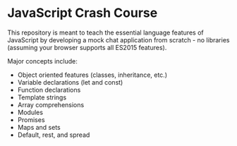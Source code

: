# JavaScript Crash Course

This repository is meant to teach the essential language features of JavaScript by developing a mock chat application from scratch - no libraries (assuming your browser supports all ES2015 features).

Major concepts include:

* Object oriented features (classes, inheritance, etc.)
* Variable declarations (let and const)
* Function declarations
* Template strings
* Array comprehensions
* Modules
* Promises
* Maps and sets
* Default, rest, and spread